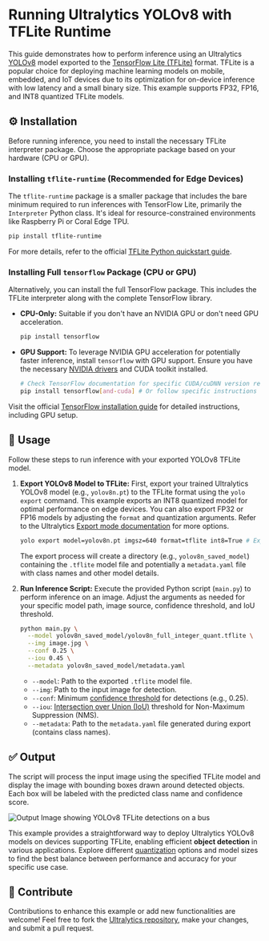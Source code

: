 # Running Ultralytics YOLOv8 with TFLite Runtime

This guide demonstrates how to perform inference using an Ultralytics [YOLOv8](https://docs.ultralytics.com/models/yolov8/) model exported to the [TensorFlow Lite (TFLite)](https://ai.google.dev/edge/litert) format. TFLite is a popular choice for deploying machine learning models on mobile, embedded, and IoT devices due to its optimization for on-device inference with low latency and a small binary size. This example supports FP32, FP16, and INT8 quantized TFLite models.

## ⚙️ Installation

Before running inference, you need to install the necessary TFLite interpreter package. Choose the appropriate package based on your hardware (CPU or GPU).

### Installing `tflite-runtime` (Recommended for Edge Devices)

The `tflite-runtime` package is a smaller package that includes the bare minimum required to run inferences with TensorFlow Lite, primarily the `Interpreter` Python class. It's ideal for resource-constrained environments like Raspberry Pi or Coral Edge TPU.

```bash
pip install tflite-runtime
```

For more details, refer to the official [TFLite Python quickstart guide](https://ai.google.dev/edge/litert/microcontrollers/python).

### Installing Full `tensorflow` Package (CPU or GPU)

Alternatively, you can install the full TensorFlow package. This includes the TFLite interpreter along with the complete TensorFlow library.

- **CPU-Only:** Suitable if you don't have an NVIDIA GPU or don't need GPU acceleration.

  ```bash
  pip install tensorflow
  ```

- **GPU Support:** To leverage NVIDIA GPU acceleration for potentially faster inference, install `tensorflow` with GPU support. Ensure you have the necessary [NVIDIA drivers](https://www.nvidia.com/Download/index.aspx) and CUDA toolkit installed.

  ```bash
  # Check TensorFlow documentation for specific CUDA/cuDNN version requirements
  pip install tensorflow[and-cuda] # Or follow specific instructions on TF website
  ```

Visit the official [TensorFlow installation guide](https://www.tensorflow.org/install) for detailed instructions, including GPU setup.

## 🚀 Usage

Follow these steps to run inference with your exported YOLOv8 TFLite model.

1.  **Export YOLOv8 Model to TFLite:**
    First, export your trained Ultralytics YOLOv8 model (e.g., `yolov8n.pt`) to the TFLite format using the `yolo export` command. This example exports an INT8 quantized model for optimal performance on edge devices. You can also export FP32 or FP16 models by adjusting the `format` and quantization arguments. Refer to the Ultralytics [Export mode documentation](https://docs.ultralytics.com/modes/export/) for more options.

    ```bash
    yolo export model=yolov8n.pt imgsz=640 format=tflite int8=True # Exports yolov8n_saved_model/yolov8n_full_integer_quant.tflite
    ```

    The export process will create a directory (e.g., `yolov8n_saved_model`) containing the `.tflite` model file and potentially a `metadata.yaml` file with class names and other model details.

2.  **Run Inference Script:**
    Execute the provided Python script (`main.py`) to perform inference on an image. Adjust the arguments as needed for your specific model path, image source, confidence threshold, and IoU threshold.

    ```bash
    python main.py \
      --model yolov8n_saved_model/yolov8n_full_integer_quant.tflite \
      --img image.jpg \
      --conf 0.25 \
      --iou 0.45 \
      --metadata yolov8n_saved_model/metadata.yaml
    ```

    - `--model`: Path to the exported `.tflite` model file.
    - `--img`: Path to the input image for detection.
    - `--conf`: Minimum [confidence threshold](https://www.ultralytics.com/glossary/confidence) for detections (e.g., 0.25).
    - `--iou`: [Intersection over Union (IoU)](https://www.ultralytics.com/glossary/intersection-over-union-iou) threshold for Non-Maximum Suppression (NMS).
    - `--metadata`: Path to the `metadata.yaml` file generated during export (contains class names).

## ✅ Output

The script will process the input image using the specified TFLite model and display the image with bounding boxes drawn around detected objects. Each box will be labeled with the predicted class name and confidence score.

![Output Image showing YOLOv8 TFLite detections on a bus](https://raw.githubusercontent.com/wamiqraza/Attribute-recognition-and-reidentification-Market1501-dataset/refs/heads/main/img/bus.jpg)

This example provides a straightforward way to deploy Ultralytics YOLOv8 models on devices supporting TFLite, enabling efficient **object detection** in various applications. Explore different [quantization](https://www.ultralytics.com/glossary/model-quantization) options and model sizes to find the best balance between performance and accuracy for your specific use case.

## 🤝 Contribute

Contributions to enhance this example or add new functionalities are welcome! Feel free to fork the [Ultralytics repository](https://github.com/ultralytics/ultralytics), make your changes, and submit a pull request.
